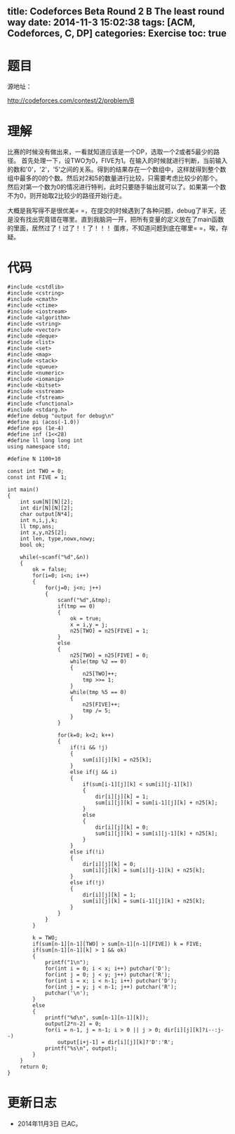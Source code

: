 title: Codeforces Beta Round 2 B The least round way
date: 2014-11-3 15:02:38
tags: [ACM, Codeforces, C, DP]
categories: Exercise
toc: true
---
# 题目	
源地址：

http://codeforces.com/contest/2/problem/B

# 理解
比赛的时候没有做出来，一看就知道应该是一个DP，选取一个2或者5最少的路径。
首先处理一下，设TWO为0，FIVE为1。在输入的时候就进行判断，当前输入的数和'0'，'2'，'5'之间的关系。得到的结果存在一个数组中，这样就得到整个数组中最多的0的个数。然后对2和5的数量进行比较，只需要考虑比较少的那个。
然后对第一个数为0的情况进行特判，此时只要随手输出就可以了。如果第一个数不为0，则开始取2比较少的路径开始行走。

> 
大概是我写得不是很优美= =，在提交的时候遇到了各种问题，debug了半天，还是没有找出究竟错在哪里。直到我脑洞一开，把所有变量的定义放在了main函数的里面，居然过了！过了！！了！！！
蛋疼，不知道问题到底在哪里= =，唉，存疑。

<!-- more -->

# 代码
```#include <cstdio>
#include <cstdlib>
#include <cstring>
#include <cmath>
#include <ctime>
#include <iostream>
#include <algorithm>
#include <string>
#include <vector>
#include <deque>
#include <list>
#include <set>
#include <map>
#include <stack>
#include <queue>
#include <numeric>
#include <iomanip>
#include <bitset>
#include <sstream>
#include <fstream>
#include <functional>
#include <stdarg.h>
#define debug "output for debug\n"
#define pi (acos(-1.0))
#define eps (1e-4)
#define inf (1<<28)
#define ll long long int
using namespace std;

#define N 1100+10

const int TWO = 0;
const int FIVE = 1;

int main()
{
    int sum[N][N][2];
    int dir[N][N][2];
    char output[N*4];
    int n,i,j,k;
    ll tmp,ans;
    int x,y,n25[2];
    int len, type,nowx,nowy;
    bool ok;

    while(~scanf("%d",&n))
    {
        ok = false;
        for(i=0; i<n; i++)
        {
            for(j=0; j<n; j++)
            {
                scanf("%d",&tmp);
                if(tmp == 0)
                {
                    ok = true;
                    x = i,y = j;
                    n25[TWO] = n25[FIVE] = 1;
                }
                else
                {
                    n25[TWO] = n25[FIVE] = 0;
                    while(tmp %2 == 0)
                    {
                        n25[TWO]++;
                        tmp >>= 1;
                    }
                    while(tmp %5 == 0)
                    {
                        n25[FIVE]++;
                        tmp /= 5;
                    }
                }

                for(k=0; k<2; k++)
                {
                    if(!i && !j)
                    {
                        sum[i][j][k] = n25[k];
                    }
                    else if(j && i)
                    {
                        if(sum[i-1][j][k] < sum[i][j-1][k])
                        {
                            dir[i][j][k] = 1;
                            sum[i][j][k] = sum[i-1][j][k] + n25[k];
                        }
                        else
                        {
                            dir[i][j][k] = 0;
                            sum[i][j][k] = sum[i][j-1][k] + n25[k];
                        }
                    }
                    else if(!i)
                    {
                        dir[i][j][k] = 0;
                        sum[i][j][k] = sum[i][j-1][k] + n25[k];
                    }
                    else if(!j)
                    {
                        dir[i][j][k] = 1;
                        sum[i][j][k] = sum[i-1][j][k] + n25[k];
                    }
                }
            }
        }

        k = TWO;
        if(sum[n-1][n-1][TWO] > sum[n-1][n-1][FIVE]) k = FIVE;
        if(sum[n-1][n-1][k] > 1 && ok)
        {
            printf("1\n");
            for(int i = 0; i < x; i++) putchar('D');
            for(int j = 0; j < y; j++) putchar('R');
            for(int i = x; i < n-1; i++) putchar('D');
            for(int j = y; j < n-1; j++) putchar('R');
            putchar('\n');
        }
        else
        {
            printf("%d\n", sum[n-1][n-1][k]);
            output[2*n-2] = 0;
            for(i = n-1, j = n-1; i > 0 || j > 0; dir[i][j][k]?i--:j--)
                output[i+j-1] = dir[i][j][k]?'D':'R';
            printf("%s\n", output);
        }
    }
    return 0;
}
```
# 更新日志
- 2014年11月3日 已AC。